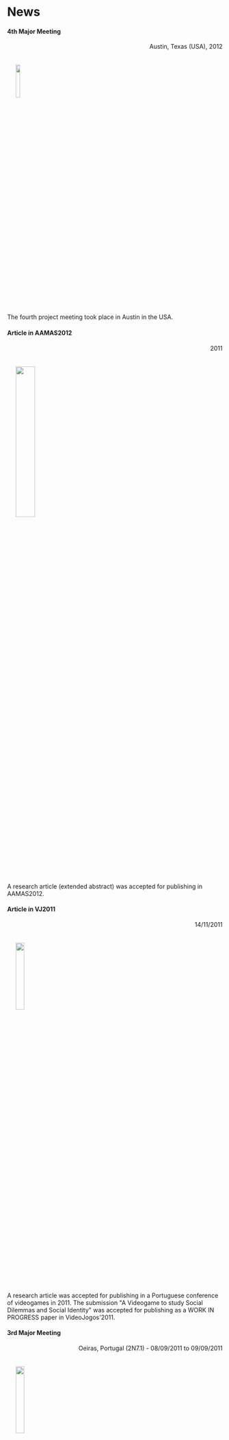 # News
<p></p>

<p></p> 

<div class="news alpha">
     <h4>4th Major Meeting</h4>
     <p align="right">Austin, Texas (USA), 2012</p>
     <p>
     <img class="logo" hspace="20" vspace="20" src="images/austin.jpg" width="14%"> </img>
     </p>
     <p>The fourth project meeting took place in Austin in the USA.</p>
     <p></p>
     <p></p>
</div>
<p></p>

<div class="news alpha">
     <h4>Article in AAMAS2012</h4>
     <p align="right">2011</p>
     <p>
     <img class="logo" hspace="20" vspace="20" src="images/aamas2012.png" width="30%"> </img>
     </p>
     <p>A research article (extended abstract) was accepted for publishing in AAMAS2012.</p>
     <p></p>
     <p></p>
     <p></p>
</div>
<p></p>

<div class="news alpha">
     <h4>Article in VJ2011</h4>
     <p align="right">14/11/2011</p>
     <p>
     <img class="logo" hspace="20" vspace="20" src="images/vj201102.jpg" width="20%"> </img>
     </p>
     <p>A research article was accepted for publishing in a Portuguese conference of videogames in 2011. The submission "A Videogame to study Social Dilemmas and Social Identity"  was accepted for publishing as a WORK IN PROGRESS paper in VideoJogos'2011.</p>
</div>
<p></p>


<div class="news alpha">
     <h4>3rd Major Meeting</h4>
     <p align="right">Oeiras, Portugal (2N7.1) - 08/09/2011 to 09/09/2011</p>
     <p>
     <img class="logo" hspace="20" vspace="20" src="images/tagus001.jpg" width="20%"> </img>
     </p>
     <p>The third project meeting took place in Oeiras at IST-Taguspark. The discussion was centered in the formal design of the first game scenario.</p>
     <p></p>
     <p></p>
     <p></p>
</div>
<p></p>

<div class="news alpha">
     <h4>2nd Major Meeting</h4>
     <p align="right">Oeiras, Portugal (2N7.1) - 02/06/2011</p>
     <p>
     <img class="logo" hspace="20" vspace="20" src="images/tagus001.jpg" width="20%"> </img>
     </p>
     <p>A project meeting was held in Portugal with the following goals:</p> 
     <p> - Review of the project progress <br></br>
     - Discussion of the research challenges of the project <br></br>
     - Design of the game base scenario and satellite scenarios <br></br>
     - Management of the INVITE website <br></br>
     - Discussion of other open issues</p>
</div>
<p></p>

<div class="news alpha">
     <h4>Colab Newsletter</h4>
     <p align="right">2011</p>
     <p>
     <img class="logo" hspace="20" vspace="20" src="images/austin.jpg" width="14%"> </img>
     </p>
     <p>INVITE was selected for the R&D Project Highlight in the June issue of the CoLab Square Newsletter.</p>
     <p></p>
     <p></p>
</div>
<p></p>

<div class="news alpha">
     <h4>2nd Major Meeting</h4>
     <p align="right">2011</p>
     <p>
     <img class="logo" hspace="20" vspace="20" src="images/austin.jpg" width="14%"> </img>
     </p>
     <p>The second project meeting took place in Austin at UT-Austin. The discussion was centered in the project requirements.</p>
     <p></p>
     <p></p>
</div>
<p></p>

